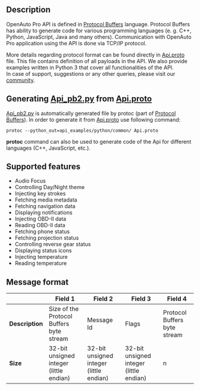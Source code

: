 ## **Description**
OpenAuto Pro API is defined in [Protocol Buffers](https://developers.google.com/protocol-buffers/docs/overview) language. Protocol Buffers has ability to generate code for various programming languages (e. g. C++, Python, JavaScript, Java and many others). Communication with OpenAuto Pro application using the API is done via TCP/IP protocol.


More details regarding protocol format can be found directly in [Api.proto](Api.proto) file. This file contains definition of all payloads in the API. We also provide examples written in Python 3 that cover all functionalities of the API.
<br />
In case of support, suggestions or any other queries, please visit our [community](https://www.bluewavestudio.io/community/).
<br />
## **Generating [Api_pb2.py](api_examples/python/common/Api_pb2.py) from [Api.proto](Api.proto)**
[Api_pb2.py](api_examples/python/common/Api_pb2.py) is automatically generated file by protoc (part of [Protocol Buffers](https://developers.google.com/protocol-buffers/docs/overview)). In order to generate it from [Api.proto](Api.proto) use following command:

```console
protoc --python_out=api_examples/python/common/ Api.proto
```

**protoc** command can also be used to generate code of the Api for different languages (C++, JavaScript, etc.).
<br />
## **Supported features**
* Audio Focus
* Controlling Day/Night theme
* Injecting key strokes
* Fetching media metadata
* Fetching navigation data
* Displaying notifications
* Injecting OBD-II data
* Reading OBD-II data
* Fetching phone status
* Fetching projection status
* Controlling reverse gear status
* Displaying status icons
* Injecting temperature
* Reading temperature

## **Message format**
| | Field 1 | Field 2 | Field 3 | Field 4 |
| --- | --- | --- | --- | --- |
| **Description** | Size of the Protocol Buffers byte stream | Message Id | Flags | Protocol Buffers byte stream |
| **Size** | 32-bit unsigned integer (little endian) | 32-bit unsigned integer (little endian) | 32-bit unsigned integer (little endian) | n |

